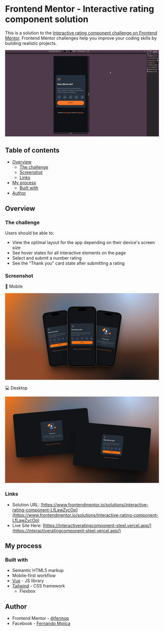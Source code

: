 # Frontend Mentor - Interactive rating component solution

This is a solution to the [Interactive rating component challenge on Frontend Mentor](https://www.frontendmentor.io/challenges/interactive-rating-component-koxpeBUmI). Frontend Mentor challenges help you improve your coding skills by building realistic projects.

![Sample GIF](https://github.com/fermop/frontend_mentor-assets/blob/main/newbie/interactive_rating_component/sample.gif?raw=true)

## Table of contents

- [Overview](#overview)
  - [The challenge](#the-challenge)
  - [Screenshot](#screenshot)
  - [Links](#links)
- [My process](#my-process)
  - [Built with](#built-with)
- [Author](#author)

## Overview

### The challenge

Users should be able to:

- View the optimal layout for the app depending on their device's screen size
- See hover states for all interactive elements on the page
- Select and submit a number rating
- See the "Thank you" card state after submitting a rating

### Screenshot

📱 Mobile

![Mobile](https://github.com/fermop/frontend_mentor-assets/blob/main/newbie/interactive_rating_component/mobile.png?raw=true)

💻 Desktop

![Desktop](https://github.com/fermop/frontend_mentor-assets/blob/main/newbie/interactive_rating_component/desktop.png?raw=true)

### Links

- Solution URL: [https://www.frontendmentor.io/solutions/interactive-rating-component-LfLawZycOp](https://www.frontendmentor.io/solutions/interactive-rating-component-LfLawZycOp)
- Live Site Here: [https://interactiveratingcomponent-steel.vercel.app/](https://interactiveratingcomponent-steel.vercel.app/)

## My process

### Built with

- Semantic HTML5 markup
- Mobile-first workflow
- [Vue](https://vuejs.org/) - JS library
- [Tailwind](https://tailwindcss.com/) - CSS framework
  - Flexbox

## Author

- Frontend Mentor - [@fermop](https://www.frontendmentor.io/profile/fermop)
- Facebook - [Fernando Mojica](https://www.facebook.com/fernando.mojica.758737/)
